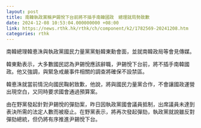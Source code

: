 ```yaml
---
layout: post
title: 南韓執政黨稱尹錫悅下台前將不插手南韓國政　總理就局勢致歉
date: 2024-12-08 10:53:04.000000000 +08:00
link: https://news.rthk.hk/rthk/ch/component/k2/1782569-20241208.htm
categories: rthk
---
```


南韓總理韓悳洙與執政黨國民力量黨黨魁韓東勳會面，並就南韓政局等會見傳媒。

韓東勳表示，大多數國民認為尹錫悅應該辭職，尹錫悅下台前，將不插手南韓國政。他又強調，與緊急戒嚴事件相關的調查將確保不設禁區。

韓悳洙就當前情況向國民鞠躬致歉，他說，將與國民力量黨合作，不會讓國政運營出現空白，又同時要求國會通過預算案。

由在野黨發起針對尹錫悅的彈劾案，昨日因執政黨國會議員抵制，出席議員未達到表決所需的法定人數而被廢止。在野黨表示，將再次發起彈劾，執政黨就說雖反對彈劾總統，但仍將有序推進尹錫悅下台。
